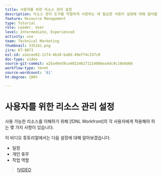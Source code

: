 ```yaml
---
title: 사용자를 위한 리소스 관리 설정
description: 리소스 관리 도구를 적절하게 사용하는 데 필요한 사용자 설정에 대해 알아봅니다.
feature: Resource Management
type: Tutorial
role: Leader, User
level: Intermediate, Experienced
activity: use
team: Technical Marketing
thumbnail: 335161.png
jira: KT-8873
exl-id: a1ecee82-11f4-4b10-ba0d-49eff4c337c0
doc-type: video
source-git-commit: a25a49e59ca483246271214886ea4dc9c10e8d66
workflow-type: tm+mt
source-wordcount: '61'
ht-degree: 100%

---
```


# 사용자를 위한 리소스 관리 설정

사용 가능한 리소스를 이해하기 위해 [!DNL Workfront]의 각 사용자에게 적용해야 하는 몇 가지 사항이 있습니다.

이 비디오 튜토리얼에서는 다음 설정에 대해 알아보겠습니다.

* 일정
* 개인 휴무
* 작업 역할

>[!VIDEO](https://video.tv.adobe.com/v/335161/?quality=12&learn=on)
